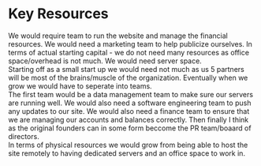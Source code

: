 # Key Resources

We would require team to run the website and manage the financial resources. We would need a marketing team to help publicize ourselves. In terms of actual starting capital - we do not need many resources as office space/overhead is not much. We would need server space. 
<br>Starting off as a small start up we would need not much as us 5 partners will be most of the brains/muscle of the organization. Eventually when we grow we would have to seperate into teams. 
<br>The first team would be a data management team to make sure our servers are running well. We would also need a software engineering team to push any updates to our site. We would also need a finance team to ensure that we are managing our accounts and balances correctly. Then finally I think as the original founders can in some form beccome the PR team/boaard of directors. 
<br>In terms of physical resources we would grow from being able to host the site remotely to having dedicated servers and an office space to work in.
